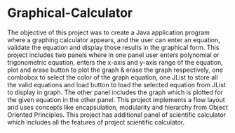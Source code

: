 # Graphical-Calculator
The objective of this project was to create a Java application program where a graphing calculator appears, and the user can enter an equation, validate the equation and display those results in the graphical form.
This project includes two panels where in one panel user enters polynomial or trigonometric equation, enters the x-axis and y-axis range of the equation, plot and erase button to plot the graph & erase the graph respectively, one combobox to select the color of the graph equation, one JList to store all the valid equations and load button to load the selected equation from JList to display in graph. The other panel includes the graph which is plotted for the given equation in the other panel.
This project implements a flow layout and uses concepts like encapsulation, modularity and hierarchy from Object Oriented Principles.
This project has additional panel of scientific calculator which includes all the features of project scientific calculator.
